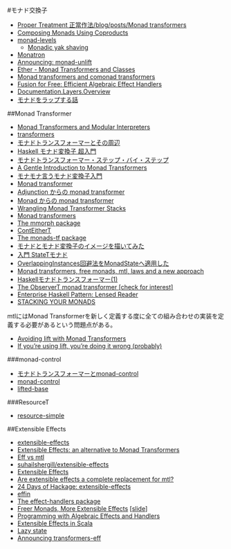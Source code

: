 #モナド交換子
* [Proper Treatment 正當作法/blog/posts/Monad transformers](http://conway.rutgers.edu/~ccshan/wiki/blog/posts/Monad_transformers/)
* [Composing Monads Using Coproducts](http://www.informatik.uni-bremen.de/~cxl/papers/icfp02.pdf)
* [monad-levels](http://hackage.haskell.org/package/monad-levels)
  * [Monadic yak shaving](https://ivanmiljenovic.wordpress.com/2015/02/02/monadic-yak-shaving/)
* [Monatron](https://hackage.haskell.org/package/Monatron)
* [Announcing: monad-unlift](https://www.fpcomplete.com/blog/2015/04/announcing-monad-unlift)
* [Ether - Monad Transformers and Classes](https://int-index.github.io/ether/)
* [Monad transformers and comonad transformers](http://dlaing.org/cofun/posts/monad_transformers_and_comonad_transformers.html)
* [Fusion for Free: Efficient Algebraic Effect Handlers](http://people.cs.kuleuven.be/~tom.schrijvers/portfolio/mpc2015.html)
* [Documentation.Layers.Overview](http://hackage.haskell.org/package/layers/docs/Documentation-Layers-Overview.html)
* [モナドをラップする話](http://qiita.com/ruicc/items/175cc23f13d6004d8b3d)

##Monad Transformer
* [Monad Transformers and Modular Interpreters](http://haskell.cs.yale.edu/wp-content/uploads/2011/02/POPL96-Modular-interpreters.pdf)
* [transformers](https://hackage.haskell.org/package/transformers)
* [モナドトランスフォーマーとその周辺](http://qiita.com/ruicc/items/7512c990a1835bba444a)
* [Haskell モナド変換子 超入門](http://qiita.com/7shi/items/4408b76624067c17e933)
* [モナドトランスフォーマー・ステップ・バイ・ステップ](http://bicycle1885.hatenablog.com/entry/2012/12/08/165236)
* [A Gentle Introduction to Monad Transformers](https://github.com/kqr/gists/blob/master/articles/gentle-introduction-monad-transformers.md)
* [モナモナ言うモナド変換子入門](http://hiratara.github.io/presentations/2015-03-21_monadbase_vol2.html#/)
* [Monad transformer](http://mbps.hatenablog.com/entry/2014/06/28/033234)
* [Adjunction からの monad transformer](http://mbps.hatenablog.com/entry/2014/11/25/220948)
* [Monad からの monad transformer](http://mbps.hatenablog.com/entry/2014/12/11/112455)
* [Wrangling Monad Transformer Stacks](https://www.youtube.com/watch?v=8t8fjkISjus)
* [Monad transformers](http://taylor.fausak.me/2015/05/14/monad-transformers/)
* [The mmorph package](https://hackage.haskell.org/package/mmorph)
* [ContEitherT](https://iteratee.wordpress.com/2015/10/01/conteithert/)
* [The monads-tf package](http://hackage.haskell.org/package/monads-tf)
* [モナドとモナド変換子のイメージを描いてみた](http://d.hatena.ne.jp/melpon/20111028/1319782898)
* [入門 StateTモナド](http://qiita.com/ak1t0/items/780f6722623ec126fcdf)
* [OverlappingInstances回避法をMonadStateへ適用した](http://qiita.com/hiyakashi_/items/80c63e341aa5f543286c)
* [Monad transformers, free monads, mtl, laws and a new approach](https://ocharles.org.uk/blog/posts/2016-01-26-transformers-free-monads-mtl-laws.html)
* [Haskellモナドトランスフォーマー(1)](http://delihiros.hatenablog.jp/entry/2012/04/19/140557)
* [The ObserverT monad transformer [check for interest]](https://gist.github.com/rampion/015fa65ac654a2947045)
* [Enterprise Haskell Pattern: Lensed Reader](http://michaelxavier.net/posts/2016-04-03-Enterprise-Haskell-Pattern-Lensed-Reader.html)
* [STACKING YOUR MONADS](http://stackingyourmonads.benkolera.com/#/)

mtlにはMonad Transformerを新しく定義する度に全ての組み合わせの実装を定義する必要があるという問題点がある。

* [Avoiding lift with Monad Transformers](http://stackoverflow.com/questions/9054731/avoiding-lift-with-monad-transformers)
* [If you’re using lift, you’re doing it wrong (probably)](http://blog.ezyang.com/2013/09/if-youre-using-lift-youre-doing-it-wrong-probably/)

###monad-control
* [モナドトランスフォーマーとmonad-control](http://maoe.hatenadiary.jp/entry/20111207/1323185162)
* [monad-control](https://hackage.haskell.org/package/monad-control)
* [lifted-base](https://hackage.haskell.org/package/lifted-base)

###ResourceT
* [resource-simple](https://hackage.haskell.org/package/resource-simple)

##Extensible Effects
* [extensible-effects](https://hackage.haskell.org/package/extensible-effects)
* [Extensible Effects: an alternative to Monad Transformers](http://okmij.org/ftp/Haskell/extensible/)
* [Eff vs mtl](https://www.reddit.com/r/haskell/comments/1j9n5y/extensible_effects_an_alternative_to_monad/cbcwbsa)
* [suhailshergill/extensible-effects](https://github.com/suhailshergill/extensible-effects)
* [Extensible Effects](http://www.cs.indiana.edu/~sabry/papers/exteff.pdf)
* [Are extensible effects a complete replacement for mtl?](http://www.reddit.com/r/haskell/comments/387ex0/are_extensible_effects_a_complete_replacement_for/crt1pzm)
* [24 Days of Hackage: extensible-effects](https://ocharles.org.uk/blog/posts/2013-12-04-24-days-of-hackage-extensible-effects.html)
* [effin](https://hackage.haskell.org/package/effin)
* [The effect-handlers package](https://hackage.haskell.org/package/effect-handlers)
* [Freer Monads, More Extensible Effects](http://okmij.org/ftp/Haskell/extensible/more.pdf) [[slide](http://okmij.org/ftp/Haskell/extensible/more-talk.pdf)]
* [Programming with Algebraic Effects and Handlers](http://math.andrej.com/2012/03/08/programming-with-algebraic-effects-and-handlers/)
* [Extensible Effects in Scala](http://halcat.org/scala/extensible/)
* [Lazy state](http://okmij.org/ftp/Haskell/extensible/index.html#lazy-state)
* [Announcing transformers-eff](https://ocharles.org.uk/blog/posts/2016-04-23-transformers-eff.html)
